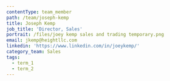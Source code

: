 ```yaml
---
contentType: team_member
path: /team/joseph-kemp
title: Joseph Kemp
job_title: 'Director, Sales'
portrait: /files/joey kemp sales and trading temporary.png
email: jkemp@heightllc.com
linkedin: 'https://www.linkedin.com/in/joeykemp/'
category_team: Sales
tags:
  - term_1
  - term_2
---
```


